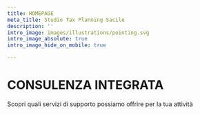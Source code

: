 ```yaml
---
title: HOMEPAGE
meta_title: Studio Tax Planning Sacile
description: ''
intro_image: images/illustrations/pointing.svg
intro_image_absolute: true
intro_image_hide_on_mobile: true

---
```

# CONSULENZA INTEGRATA

Scopri quali servizi di supporto possiamo offrire per la tua attività